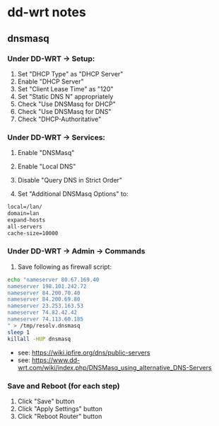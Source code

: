 # dd-wrt notes

## dnsmasq

### Under DD-WRT -> Setup:

1. Set "DHCP Type" as "DHCP Server"
2. Enable "DHCP Server"
3. Set "Client Lease Time" as "120"
4. Set "Static DNS N" appropriately
5. Check "Use DNSMasq for DHCP"
6. Check "Use DNSMasq for DNS"
7. Check "DHCP-Authoritative"

### Under DD-WRT -> Services:

1. Enable "DNSMasq"

2. Enable "Local DNS"

3. Disable "Query DNS in Strict Order"

4. Set "Additional DNSMasq Options" to:

```txt
local=/lan/
domain=lan
expand-hosts
all-servers
cache-size=10000
```

### Under DD-WRT -> Admin -> Commands

1. Save following as firewall script:

```sh
echo "nameserver 80.67.169.40
nameserver 198.101.242.72
nameserver 84.200.70.40
nameserver 84.200.69.80
nameserver 23.253.163.53
nameserver 74.82.42.42
nameserver 74.113.60.185
" > /tmp/resolv.dnsmasq
sleep 1
killall -HUP dnsmasq
```

 - see: https://wiki.ipfire.org/dns/public-servers
 - see: https://www.dd-wrt.com/wiki/index.php/DNSMasq_using_alternative_DNS-Servers

### Save and Reboot (for each step)

1. Click "Save" button
2. Click "Apply Settings" button
3. Click "Reboot Router" button
